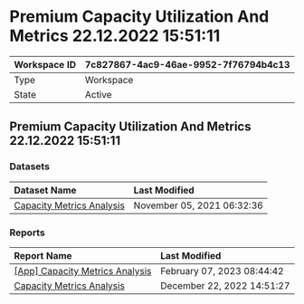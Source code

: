 



# Premium Capacity Utilization And Metrics 22.12.2022 15:51:11

|Workspace ID|7c827867-4ac9-46ae-9952-7f76794b4c13|
| :--- | :--- |
|Type|Workspace|
|State|Active|

## Premium Capacity Utilization And Metrics 22.12.2022 15:51:11

### Datasets

|Dataset Name|Last Modified|
| :--- | :--- |
|[Capacity Metrics Analysis](../Datasets/Capacity-Metrics-Analysis.md)|November 05, 2021 06:32:36|

### Reports

|Report Name|Last Modified|
| :--- | :--- |
|[[App] Capacity Metrics Analysis](../Reports/[App]-Capacity-Metrics-Analysis.md)|February 07, 2023 08:44:42|
|[Capacity Metrics Analysis](../Reports/Capacity-Metrics-Analysis.md)|December 22, 2022 14:51:27|
